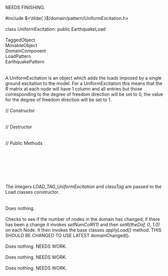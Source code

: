 NEEDS FINISHING.\
\
\#include $<\tilde{ }$/domain/pattern/UniformExcitation.h$>$\
\
class UniformExcitation: public EarthquakeLoad\
\
TaggedObject\
MovableObject\
DomainComponent\
LoadPattern\
EarthquakePattern\
\
\
A UniformExcitation is an object which adds the loads imposed by a
single ground excitation to the model. For a UniformExcitation this
means that the *R* matrix at each node will have $1$ column and all
entries but those corresponding to the degree of freedom direction will
be set to $0$, the value for the degree of freedom direction will be set
to $1$.\
\
// Constructor\
\
\
// Destructor\
\
\
// Public Methods\
\
\
\
\
\
\
\
The integers *LOAD_TAG_UniformExcitation* and *classTag* are passed to
the Load classes constructor.\
\
\
Does nothing.\
\
Checks to see if the number of nodes in the domain has changed, if there
has been a change it invokes *setNumColR(1)* and then *setR(theDof, 0,
1.0)* on each Node. It then invokes the base classes *applyLoad()*
method. THIS SHOULD BE CHANGED TO USE LATEST domainChanged().\
\
Does nothing. NEEDS WORK.\
\
Does nothing. NEEDS WORK.\
\
Does nothing. NEEDS WORK.
